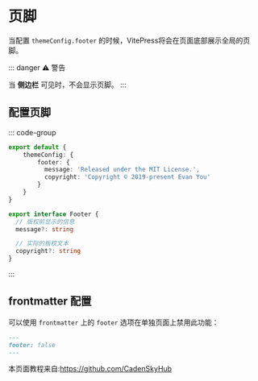 # 页脚

当配置 `themeConfig.footer` 的时候，VitePress将会在页面底部展示全局的页脚。

::: danger :warning: 警告

当 **侧边栏** 可见时，不会显示页脚。
:::



## 配置页脚

::: code-group

``` typescript
export default {
    themeConfig: {
        footer: {
          message: 'Released under the MIT License.',
          copyright: 'Copyright © 2019-present Evan You'
        }
    }
}
```



``` typescript [类型提示]
export interface Footer {
  // 版权前显示的信息
  message?: string

  // 实际的版权文本
  copyright?: string
}
```

:::



## frontmatter 配置

可以使用 `frontmatter` 上的 `footer` 选项在单独页面上禁用此功能：

``` markdown
---
footer: false
---
```

本页面教程来自:https://github.com/CadenSkyHub